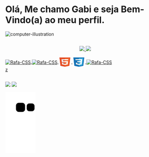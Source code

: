 # Olá, Me chamo Gabi e seja Bem-Vindo(a) ao meu perfil.
![computer-illustration](https://user-images.githubusercontent.com/96033603/188584363-49663940-8da5-49ec-806d-75826275580b.png)

 ##

<div align="center">
  <a href="https://github.com/Gabrielasl18">
  <img height="180em" src="https://github-readme-stats.vercel.app/api?username=gabrielasl18&show_icons=true&theme=tokyonight&include_all_commits=true&count_private=true"/>
  <img height="180em" src="https://github-readme-stats.vercel.app/api/top-langs/?username=gabrielasl18&layout=compact&langs_count=7&theme=tokyonight"/>
</div>
<div style="display: inline_block"><br>
  <img align="center" alt="Rafa-CSS" height="30" width="40" src="https://cdn.jsdelivr.net/gh/devicons/devicon/icons/java/java-original.svg" />
  <img align="center" alt="Rafa-CSS" height="30" width="40" src="https://cdn.jsdelivr.net/gh/devicons/devicon/icons/cplusplus/cplusplus-original.svg" />
  <img align="center" alt="Rafa-HTML" height="30" width="40"src="https://raw.githubusercontent.com/devicons/devicon/master/icons/html5/html5-original.svg">
  <img align="center" alt="Rafa-CSS" height="30" width="40" src="https://raw.githubusercontent.com/devicons/devicon/master/icons/css3/css3-original.svg">
  <img align="center" alt="Rafa-CSS" height="30" width="40" src="https://cdn.jsdelivr.net/gh/devicons/devicon/icons/c/c-original.svg" />
          
</div>z

 ##
 
<div>
 <a href="https://instagram.com/gabrielasl17" target="_blank"><img src="https://img.shields.io/badge/-Instagram-%23E4405F?style=for-the-badge&logo=instagram&logoColor=white" target="_blank"></a>
 <a href="https://www.linkedin.com/in/gabriela-l-aa95961b4" target="_blank"><img src="https://img.shields.io/badge/-LinkedIn-%230077B5?style=for-the-badge&logo=linkedin&logoColor=white" target="_blank"></a> 
</div>

  ![Snake animation](https://github.com/Gabrielasl18/Gabrielasl18/blob/output/github-contribution-grid-snake.svg)
